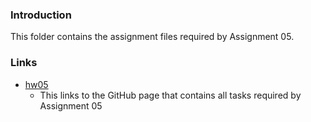 ### Introduction

This folder contains the assignment files required by Assignment 05.


### Links

* [hw05](https://stat545-ubc-hw-2019-20.github.io/stat545-hw-chiukenny/hw05/hw05.html)
	* This links to the GitHub page that contains all tasks required by Assignment 05